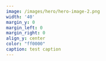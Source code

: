 ```yaml
---
image: /images/hero/hero-image-2.png
width: '40'
margin_y: 0
margin_left: 0
margin_right: 0
align_y: center
color: "ff0000"
caption: test caption
---
```

